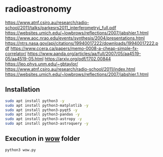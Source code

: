 # radioastronomy

https://www.atnf.csiro.au/research/radio-school/2011/talks/parkesrs2011_interferometryi_full.pdf
https://websites.umich.edu/~lowbrows/reflections/2007/jabshier.1.html
https://www.aoc.nrao.edu/events/synthesis/2004/presentations.html
https://ntrs.nasa.gov/api/citations/19940017222/downloads/19940017222.pdf
https://www.ccera.ca/papers/memo-0008-a-cheap-simple-fx-correlator/
https://www.aanda.org/articles/aa/full/2007/05/aa4519-05/aa4519-05.html
https://arxiv.org/pdf/1702.00844
https://leo.phys.unm.edu/~gbtaylor/
https://www.atnf.csiro.au/research/radio-school/2011/index.html
https://websites.umich.edu/~lowbrows/reflections/2007/jabshier.1.html

## Installation
```bash
sudo apt install python3 -y
sudo apt install python3-matplotlib -y
sudo apt install python3-pyqt5 -y
sudo apt install python3-pandas -y
sudo apt install python3-astropy -y
sudo apt install python3-astroquery -y
```

## Execution in [wow](./wow) folder
```bash
python3 wow.py
```
